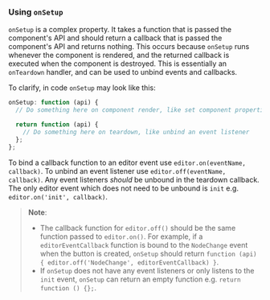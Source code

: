 ### Using `onSetup`

`onSetup` is a complex property. It takes a function that is passed the component's API and should return a callback that is passed the component's API and returns nothing. This occurs because `onSetup` runs whenever the component is rendered, and the returned callback is executed when the component is destroyed. This is essentially an `onTeardown` handler, and can be used to unbind events and callbacks.

To clarify, in code `onSetup` may look like this:

```js
onSetup: function (api) {
  // Do something here on component render, like set component properties or bind an event listener

  return function (api) {
    // Do something here on teardown, like unbind an event listener
  };
};
```

To bind a callback function to an editor event use `editor.on(eventName, callback)`. To unbind an event listener use `editor.off(eventName, callback)`. Any event listeners *should* be unbound in the teardown callback. The only editor event which does not need to be unbound is `init` e.g. `editor.on('init', callback)`.

> **Note**:
>
> * The callback function for `editor.off()` should be the same function passed to `editor.on()`. For example, if a `editorEventCallback` function is bound to the `NodeChange` event when the button is created, `onSetup` should return `function (api) { editor.off('NodeChange', editorEventCallback) }`.
> * If `onSetup` does not have any event listeners or only listens to the `init` event, `onSetup` can return an empty function e.g. `return function () {};`.